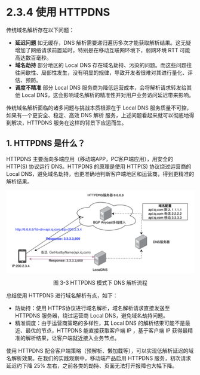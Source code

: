 # 2.3.4 使用 HTTPDNS

传统域名解析存在以下问题：

- **延迟问题** 如无缓存，DNS 解析需要递归遍历多次才能获取解析结果。这无疑增加了网络请求前置延时，特别是在移动互联网环境下，弱网环境 RTT 可能高达数百毫秒。
- **域名劫持** 部分地区的 Local DNS 存在域名劫持、污染的问题。而这些问题往往间歇性、局部性发生，没有明显的规律，导致开发者很难对其进行量化、评估、预防。
- **调度不精准** 部分 Local DNS 服务商为降低运营成本，会将解析请求转发给其他 Local DNS，这会影响域名解析的精准性并对用户业务访问延迟带来影响。

传统域名解析面临的诸多问题与挑战本质根源在于 Local DNS 服务质量不可控，如果有一个更安全、稳定、高效 DNS 解析 服务，上述问题看起来就可以彻底地得到解决，HTTPDNS 服务在这样的背景下应运而生。

## 1. HTTPDNS 是什么？

HTTPDNS 主要面向多端应用（移动端APP，PC客户端应用），用安全的 HTTP(S) 协议运行 DNS。HTTPDNS 的原理是使用 HTTP(S) 协议绕过运营商的 Local DNS，避免域名劫持，也更准确地判断客户端地区和运营商，得到更精准的解析结果。

<div  align="center">
	<img src="../assets/httpdns.png" width = "520"  align=center />
	<p>图 3-3 HTTPDNS 模式下 DNS 解析流程</p>
</div>

总结使用 HTTPDNS 进行域名解析有点，如下：

- 防劫持：使用 HTTPS协议进行域名解析，域名解析请求直接发送至 HTTPDNS 服务器，绕过运营商 Local DNS，避免域名劫持问题。
- 精准调度：由于运营商策略的多样性，其 Local DNS 的解析结果可能不是最近、最优的节点，HTTPDNS 能直接获取客户端 IP ，基于客户端 IP 获得最精准的解析结果，让客户端就近接入业务节点。


使用 HTTPDNS 配合客户端策略（预解析、懒加载等），可以实现低解析延迟的域名解析效果。在我们的实践观察中，移动端产品启用 HTTPDNS 服务，初次请求延迟约下降 25% 左右，之前各类的劫持、页面无法打开报障也大幅下降。